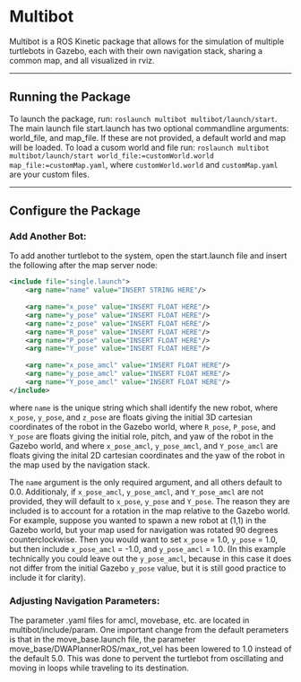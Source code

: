 # Multibot 
Multibot is a ROS Kinetic package that allows for the simulation of multiple turtlebots in Gazebo, each with their own navigation stack, sharing a common map, and all visualized in rviz.

***
## Running the Package 
To launch the package, run: `roslaunch multibot multibot/launch/start`. The main launch file start.launch has two optional commandline arguments: world_file, and map_file. If these are not provided, a default world and map will be loaded. To load a cusom world and file run: `roslaunch multibot multibot/launch/start world_file:=customWorld.world map_file:=customMap.yaml`, where `customWorld.world` and `customMap.yaml` are your custom files.

***
## Configure the Package
### Add Another Bot:
To add another turtlebot to the system, open the start.launch file and insert the following after the map server node:
```xml
<include file="single.launch">
	<arg name="name" value="INSERT STRING HERE"/>
	
	<arg name="x_pose" value="INSERT FLOAT HERE"/>
	<arg name="y_pose" value="INSERT FLOAT HERE"/>
	<arg name="z_pose" value="INSERT FLOAT HERE"/>
	<arg name="R_pose" value="INSERT FLOAT HERE"/>
	<arg name="P_pose" value="INSERT FLOAT HERE"/>
	<arg name="Y_pose" value="INSERT FLOAT HERE"/>
	
	<arg name="x_pose_amcl" value="INSERT FLOAT HERE"/>
	<arg name="y_pose_amcl" value="INSERT FLOAT HERE"/>
	<arg name="Y_pose_amcl" value="INSERT FLOAT HERE"/>
</include>
```
where `name` is the unique string which shall identify the new robot, where `x_pose`, `y_pose`, and `z_pose` are floats giving the initial 3D cartesian coordinates of the robot in the Gazebo world, where `R_pose`, `P_pose`, and `Y_pose` are floats giving the initial role, pitch, and yaw of the robot in the Gazebo world, and where `x_pose_amcl`, `y_pose_amcl`, and `Y_pose_amcl` are floats giving the inital 2D cartesian coordinates and the yaw of the robot in the map used by the navigation stack.

The `name` argument is the only required argument, and all others default to 0.0. Additionaly, if `x_pose_amcl`, `y_pose_amcl`, and `Y_pose_amcl` are not provided, they will default to `x_pose`, `y_pose` and `Y_pose`. The reason they are included is to account for a rotation in the map relative to the Gazebo world. For example, suppose you wanted to spawn a new robot at (1,1) in the Gazebo world, but your map used for navigation was rotated 90 degrees counterclockwise. Then you would want to set `x_pose` = 1.0, `y_pose` = 1.0, but then include `x_pose_amcl` = -1.0, and `y_pose_amcl` = 1.0. (In this example technically you could leave out the `y_pose_amcl`, because in this case it does not differ from the initial Gazebo `y_pose` value, but it is still good practice to include it for clarity).

### Adjusting Navigation Parameters:
The parameter .yaml files for amcl, movebase, etc. are located in multibot/include/param. One important change from the default perameters is that in the move_base.launch file, the parameter move_base/DWAPlannerROS/max_rot_vel has been lowered to 1.0 instead of the default 5.0. This was done to pervent the turtlebot from oscillating and moving in loops while traveling to its destination.
